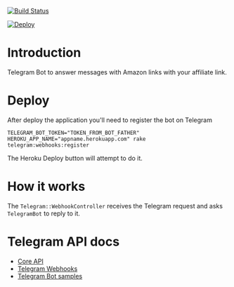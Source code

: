 [![Build Status](https://app.travis-ci.com/acdesouza/telegram_bot_amazon_affiliate_rails.svg?branch=main)](https://app.travis-ci.com/acdesouza/telegram_bot_amazon_affiliate_rails)

[![Deploy](https://www.herokucdn.com/deploy/button.svg)](https://heroku.com/deploy?template=https://github.com/acdesouza/telegram_bot_amazon_affiliate_rails)


# Introduction

Telegram Bot to answer messages with Amazon links with your affiliate link.


# Deploy

After deploy the application you'll need to register the bot on Telegram

```
TELEGRAM_BOT_TOKEN="TOKEN_FROM_BOT_FATHER" HEROKU_APP_NAME="appname.herokuapp.com" rake telegram:webhooks:register
```

The Heroku Deploy button will attempt to do it.


# How it works

The `Telegram::WebhookController` receives the Telegram request and asks `TelegramBot` to reply to it.


# Telegram API docs

- [Core API](https://core.telegram.org/api)
- [Telegram Webhooks](https://core.telegram.org/bots/webhooks)
- [Telegram Bot samples](https://core.telegram.org/bots/samples)